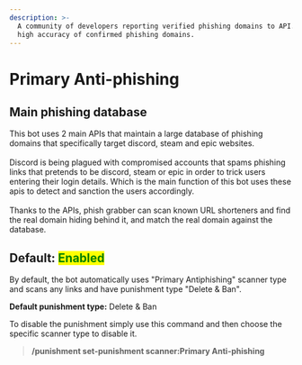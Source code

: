 ```yaml
---
description: >-
  A community of developers reporting verified phishing domains to API. Have
  high accuracy of confirmed phishing domains.
---
```


# Primary Anti-phishing

## Main phishing database

This bot uses 2 main APIs that maintain a large database of phishing domains that specifically target discord, steam and epic websites. \
\
Discord is being plagued with compromised accounts that spams phishing links that pretends to be discord, steam or epic in order to trick users entering their login details. Which is the main function of this bot uses these apis to detect and sanction the users accordingly. \
\
Thanks to the APIs, phish grabber can scan known URL shorteners and find the real domain hiding behind it, and match the real domain against the database.

## Default: <mark style="color:green;">Enabled</mark>

By default, the bot automatically uses "Primary Antiphishing" scanner type and scans any links  and have punishment type "Delete & Ban".&#x20;

**Default punishment type:** Delete & Ban



To disable the punishment simply use this command and then choose the specific scanner type to disable it.

> **/punishment set-punishment scanner:Primary Anti-phishing**
